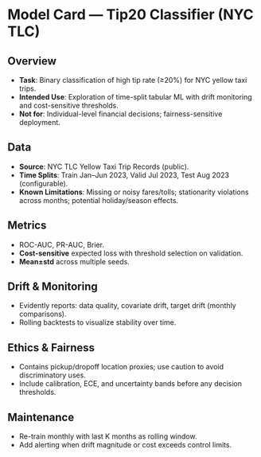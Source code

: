 # Model Card — Tip20 Classifier (NYC TLC)

## Overview
- **Task**: Binary classification of high tip rate (≥20%) for NYC yellow taxi trips.
- **Intended Use**: Exploration of time-split tabular ML with drift monitoring and cost-sensitive thresholds.
- **Not for**: Individual-level financial decisions; fairness-sensitive deployment.

## Data
- **Source**: NYC TLC Yellow Taxi Trip Records (public).
- **Time Splits**: Train Jan–Jun 2023, Valid Jul 2023, Test Aug 2023 (configurable).
- **Known Limitations**: Missing or noisy fares/tolls; stationarity violations across months; potential holiday/season effects.

## Metrics
- ROC-AUC, PR-AUC, Brier.
- **Cost-sensitive** expected loss with threshold selection on validation.
- **Mean±std** across multiple seeds.

## Drift & Monitoring
- Evidently reports: data quality, covariate drift, target drift (monthly comparisons).
- Rolling backtests to visualize stability over time.

## Ethics & Fairness
- Contains pickup/dropoff location proxies; use caution to avoid discriminatory uses.
- Include calibration, ECE, and uncertainty bands before any decision thresholds.

## Maintenance
- Re-train monthly with last K months as rolling window.
- Add alerting when drift magnitude or cost exceeds control limits.
